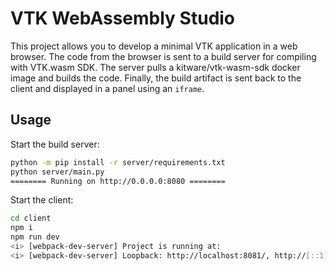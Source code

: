 # VTK WebAssembly Studio

This project allows you to develop a minimal VTK application in a web browser.
The code from the browser is sent to a build server for compiling with VTK.wasm SDK.
The server pulls a kitware/vtk-wasm-sdk docker image and builds the code. Finally, the
build artifact is sent back to the client and displayed in a panel using an `iframe`.

## Usage

Start the build server:

```bash
python -m pip install -r server/requirements.txt
python server/main.py
======== Running on http://0.0.0.0:8080 ========
```

Start the client:

```bash
cd client
npm i
npm run dev
<i> [webpack-dev-server] Project is running at:
<i> [webpack-dev-server] Loopback: http://localhost:8081/, http://[::1]:8081/
```
